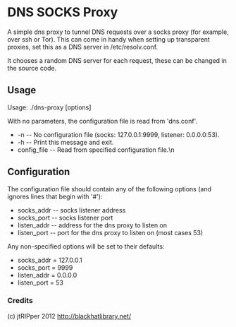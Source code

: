 # DNS SOCKS Proxy

A simple dns proxy to tunnel DNS requests over a socks proxy (for example, over ssh or Tor). This can come in handy when setting up transparent proxies, set this as a DNS server in /etc/resolv.conf.

It chooses a random DNS server for each request, these can be changed in the source code.

## Usage

Usage: ./dns-proxy [options]

With no parameters, the configuration file is read from 'dns.conf'.

* -n          -- No configuration file (socks: 127.0.0.1:9999, listener: 0.0.0.0:53).
* -h          -- Print this message and exit.
* config_file -- Read from specified configuration file.\n

## Configuration

The configuration file should contain any of the following options (and ignores lines that begin with '#'):

* socks_addr  -- socks listener address
* socks_port  -- socks listener port
* listen_addr -- address for the dns proxy to listen on
* listen_port -- port for the dns proxy to listen on (most cases 53)

Any non-specified options will be set to their defaults:

* socks_addr = 127.0.0.1
* socks_port = 9999
* listen_addr = 0.0.0.0
* listen_port = 53

### Credits

(c) jtRIPper 2012
http://blackhatlibrary.net/
